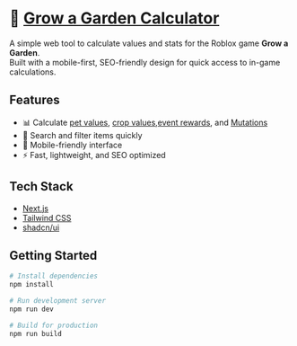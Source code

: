 # 🌱 [Grow a Garden Calculator](https://growagardencalc.com/) 

A simple web tool to calculate values and stats for the Roblox game **Grow a Garden**.  
Built with a mobile-first, SEO-friendly design for quick access to in-game calculations.

## Features
- 📊 Calculate [pet values](https://growagardencalc.com/grow-a-garden-pet-value-list), [crop values](https://growagardencalc.com/grow-a-garden-crop-value-list),[event rewards](https://growagardencalc.com/events/beanstalk-event), and [Mutations](https://growagardencalc.com/grow-a-garden-mutations)
- 🔎 Search and filter items quickly
- 📱 Mobile-friendly interface
- ⚡ Fast, lightweight, and SEO optimized

## Tech Stack
- [Next.js](https://nextjs.org/)  
- [Tailwind CSS](https://tailwindcss.com/)  
- [shadcn/ui](https://ui.shadcn.com/)  

## Getting Started
```bash
# Install dependencies
npm install

# Run development server
npm run dev

# Build for production
npm run build
